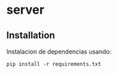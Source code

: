 # server

## Installation

Instalacion de dependencias usando:

```
pip install -r requirements.txt
```